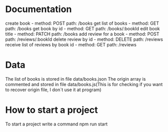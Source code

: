 # Documentation

create book - method: POST path: /books
get list of books - method: GET path: /books
get book by id - method: GET path: /books/:bookId
edit book title - method: PATCH path: /books
add review for a book - method: POST path: /reviews/:bookId
delete review by id - method: DELETE path: /reviews
receive list of reviews by book id - method: GET path: /reviews

# Data

The list of books is stored in file data/books.json
The origin array is commented and stored in file data/books.js(This is for checking if you want to recover origin file, I don`t use it at program)

# How to start a project

To start a project write a command
npm run start
